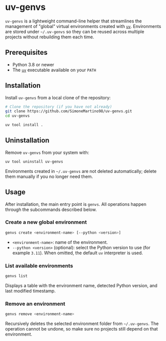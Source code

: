 # uv-genvs

`uv-genvs` is a lightweight command-line helper that streamlines the management of "global" virtual environments created with [`uv`](https://github.com/astral-sh/uv). Environments are stored under `~/.uv-genvs` so they can be reused across multiple projects without rebuilding them each time.

## Prerequisites

- Python 3.8 or newer
- The [`uv`](https://docs.astral.sh/uv/getting-started/installation/) executable available on your `PATH`

## Installation

Install `uv-genvs` from a local clone of the repository:

```bash
# Clone the repository (if you have not already)
git clone https://github.com/SimoneMartino98/uv-genvs.git
cd uv-genvs

uv tool install .
```

## Uninstallation

Remove `uv-genvs` from your system with:

```bash
uv tool uninstall uv-genvs
```

Environments created in `~/.uv-genvs` are not deleted automatically; delete them manually if you no longer need them.

## Usage

After installation, the main entry point is `genvs`. All operations happen through the subcommands described below.

### Create a new global environment

```bash
genvs create <environment-name> [--python <version>]
```

- `<environment-name>`: name of the environment.
- `--python <version>` (optional): select the Python version to use (for example `3.11`). When omitted, the default `uv` interpreter is used.

### List available environments

```bash
genvs list
```

Displays a table with the environment name, detected Python version, and last modified timestamp.

### Remove an environment

```bash
genvs remove <environment-name>
```

Recursively deletes the selected environment folder from `~/.uv-genvs`. The operation cannot be undone, so make sure no projects still depend on that environment.